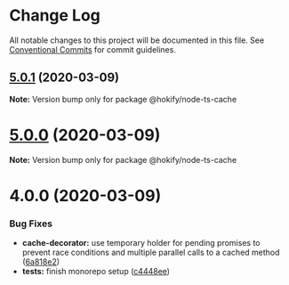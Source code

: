 # Change Log

All notable changes to this project will be documented in this file.
See [Conventional Commits](https://conventionalcommits.org) for commit guidelines.

## [5.0.1](https://github.com/havsar/node-ts-cache/compare/@hokify/node-ts-cache@5.0.0...@hokify/node-ts-cache@5.0.1) (2020-03-09)

**Note:** Version bump only for package @hokify/node-ts-cache





# [5.0.0](https://github.com/havsar/node-ts-cache/compare/@hokify/node-ts-cache@4.0.0...@hokify/node-ts-cache@5.0.0) (2020-03-09)

**Note:** Version bump only for package @hokify/node-ts-cache





# 4.0.0 (2020-03-09)


### Bug Fixes

* **cache-decorator:** use temporary holder for pending promises to prevent race conditions and multiple parallel calls to a cached method ([6a818e2](https://github.com/havsar/node-ts-cache/commit/6a818e2acf5cd3bca9698268bfeb242334cd5eda))
* **tests:** finish monorepo setup ([c4448ee](https://github.com/havsar/node-ts-cache/commit/c4448eebfc30c20681ba1546f2494f98a63e6193))
